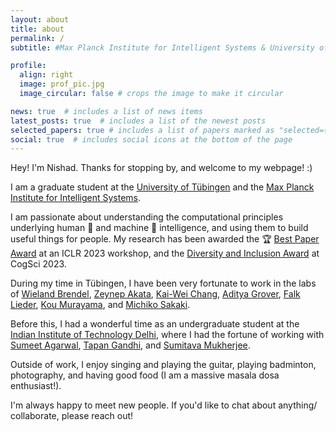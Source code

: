 ```yaml
---
layout: about
title: about
permalink: /
subtitle: #Max Planck Institute for Intelligent Systems & University of Tübingen

profile:
  align: right
  image: prof_pic.jpg
  image_circular: false # crops the image to make it circular

news: true  # includes a list of news items
latest_posts: true  # includes a list of the newest posts
selected_papers: true # includes a list of papers marked as "selected={true}"
social: true  # includes social icons at the bottom of the page
---
```

Hey! I'm Nishad. Thanks for stopping by, and welcome to my webpage! :)

I am a graduate student at the [University of Tübingen](https://www.neuroschool-tuebingen.de/) and the [Max Planck Institute for Intelligent Systems](https://is.mpg.de/).

I am passionate about understanding the computational principles underlying human 🧠 and machine 🤖 intelligence, and using them to build useful things for people. My research has been awarded the 🏆 [Best Paper Award](https://rtml-iclr2023.github.io/papers.html) at an ICLR 2023 workshop, and the [Diversity and Inclusion Award](https://cognitivesciencesociety.org/conference-awards/) at CogSci 2023.

During my time in Tübingen, I have been very fortunate to work in the labs of [Wieland Brendel](https://scholar.google.com/citations?user=v-JL-hsAAAAJ&hl=en), [Zeynep Akata](https://scholar.google.com/citations?user=jQl9RtkAAAAJ&hl=en), [Kai-Wei Chang](https://scholar.google.com/citations?user=fqDBtzYAAAAJ&hl=en), [Aditya Grover](https://scholar.google.com/citations?user=oOhnPUgAAAAJ&hl=en), [Falk Lieder](https://scholar.google.com/citations?user=JscQvlUAAAAJ&hl=en), [Kou Murayama](https://scholar.google.com/citations?user=r0AJphIAAAAJ&hl=en), and [Michiko Sakaki](https://scholar.google.co.jp/citations?user=_mKkd00AAAAJ&hl=en).

Before this, I had a wonderful time as an undergraduate student at the [Indian Institute of Technology Delhi](https://home.iitd.ac.in/), where I had the fortune of working with [Sumeet Agarwal](https://scholar.google.com/citations?user=vEsSCZsAAAAJ&hl=en), [Tapan Gandhi](https://scholar.google.com/citations?user=VyIA2PwAAAAJ&hl=en), and [Sumitava Mukherjee](https://scholar.google.co.in/citations?user=gsrGTEQAAAAJ&hl=en).

Outside of work, I enjoy singing and playing the guitar, playing badminton, photography, and having good food (I am a massive masala dosa enthusiast!).

I'm always happy to meet new people. If you'd like to chat about anything/ collaborate, please reach out!